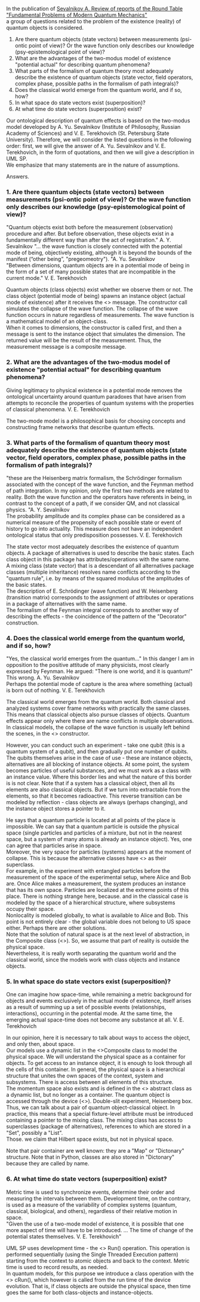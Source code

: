 In the publication of [Sevalnikov A. Review of reports of the Round Table "Fundamental Problems of Modern Quantum Mechanics"](https://vox-journal.org/html/issues/480)  
a group of questions related to the problem of the existence (reality) of quantum objects is considered.

1. Are there quantum objects (state vectors) between measurements
(psi-ontic point of view)? Or the wave function only describes our knowledge
(psy-epistemological point of view)?
2. What are the advantages of the two-modus model of existence "potential actual" for describing quantum phenomena?
3. What parts of the formalism of quantum theory most adequately describe the existence of quantum objects (state vector, field operators, complex phase, possible paths in the formalism of path integrals)?
4. Does the classical world emerge from the quantum world, and if so, how?
5. In what space do state vectors exist (superposition)?
6. At what time do state vectors (superposition) exist?

Our ontological description of quantum effects is based on the two-modus model developed by A. Yu. Sevalnikov (Institute of Philosophy, Russian Academy of Sciences) and V. E. Terekhovich (St. Petersburg State University). Therefore, we will consider the listed questions in the following order: first, we will give the answer of A. Yu. Sevalnikov and V. E. Terekhovich, in the form of quotations, and then we will give a description in UML SP.  
We emphasize that many statements are in the nature of assumptions.

Answers.
### 1. Are there quantum objects (state vectors) between measurements (psi-ontic point of view)? Or the wave function only describes our knowledge (psy-epistemological point of view)?  
"Quantum objects exist both before the measurement (observation) procedure and after. But before observation, these objects exist in a fundamentally different way than after the act of registration." A. Y. Sevalnikov
"... the wave function is closely connected with the potential mode of being, objectively
existing, although it is beyond the bounds of the manifest (“other being”,
"pregeomeotry"). "A. Yu. Sevalnikov  
"Between dimensions, quantum objects are in a potential mode of being
in the form of a set of many possible states that are incompatible in the current
mode." V. E. Terekhovich
  
Quantum objects (class objects) exist whether we observe them or not. The class object (potential mode of being) spawns an instance object (actual mode of existence) after it receives the <<create>> message. The constructor call simulates the collapse of the wave function. The collapse of the wave function occurs in nature regardless of measurements.
The wave function is a mathematical model of an object-class.  
When it comes to dimensions, the constructor is called first, and then a message is sent to the instance object that simulates the dimension. The returned value will be the result of the measurement. Thus, the measurement message is a composite message.

### 2. What are the advantages of the two-modus model of existence "potential actual" for describing quantum phenomena?  
Giving legitimacy to physical existence in a potential mode removes the ontological uncertainty around quantum paradoxes that have arisen from attempts to reconcile the properties of quantum systems with the properties of classical phenomena.
V. E. Terekhovich  

The two-mode model is a philosophical basis for choosing concepts and constructing frame networks that describe quantum effects.

### 3. What parts of the formalism of quantum theory most adequately describe the existence of quantum objects (state vector, field operators, complex phase, possible paths in the formalism of path integrals)?  
"these are the Heisenberg matrix formalism, the Schrödinger formalism associated with the concept of the wave function, and the Feynman method of path integration. In my opinion, only the first two methods are related to reality. Both the wave function and the operators have referents in being, in contrast to the concept of a path, if we consider QM, and not classical physics. "A. Y. Sevalnikov  
The probability amplitude and its complex phase can be considered as a numerical measure of the propensity of each possible state or event of history to go into actuality. This measure does not have an independent ontological
status that only predisposition possesses. V. E. Terekhovich  
  
The state vector most adequately describes the existence of quantum objects. A package of alternatives is used to describe the basic states. Each class object in this package has attributes/operations with the same name. A mixing class (state vector) that is a descendant of all alternatives package classes (multiple inheritance) resolves name conflicts according to the "quantum rule", i.e. by means of the squared modulus of the amplitudes of the basic states.  
The description of E. Schrödinger (wave function) and W. Heisenberg (transition matrix) corresponds to the assignment of attributes or operations in a package of alternatives with the same name.  
The formalism of the Feynman integral corresponds to another way of describing the effects - the coincidence of the pattern of the "Decorator" construction.
  
### 4. Does the classical world emerge from the quantum world, and if so, how?  
"Yes, the classical world emerges from the quantum..."
In this danger I am in opposition to the positive attitude of many physicists, most clearly
expressed by Feynman. He argued: "There is one world, and it is quantum!" This
wrong. A. Yu. Sevalnikov  
Perhaps the potential mode of capture is the area where something (actual) is born out of nothing. V. E. Terekhovich  
  
The classical world emerges from the quantum world. Both classical and analyzed systems cover frame networks with practically the same classes. This means that classical objects also pursue classes of objects. Quantum effects appear only where there are name conflicts in multiple observations. In classical models, the collapse of the wave function is usually left behind the scenes, in the <<Context>> constructor.  
  
However, you can conduct such an experiment - take one qubit (this is a quantum system of a qubit), and then gradually put one number of qubits. The qubits themselves arise in the case of use - these are instance objects, alternatives are all blocking of instance objects. At some point, the system becomes particles of useful substances, and we must work as a class with an instance value.
Where this border lies and what the nature of this border is is not clear.
Note that if a system has a classical object, then all its elements are also classical objects. But if we turn into extractable from the elements, so that it becomes radioactive. This reverse transition can be modeled by reflection - class objects are always (perhaps changing), and the instance object stores a pointer to it.  
  
He says that a quantum particle is located at all points of the place is impossible. We can say that a quantum particle is outside the physical space (single particles and particles of a mixture, but not in the nearest space, but a system of many atoms is already an instance object). Yes, one can agree that particles arise in space.  
Moreover, the very space for particles (systems) appears at the moment of collapse. This is because the alternative classes have <<Category>> as their superclass.  
For example, in the experiment with entangled particles before the measurement of the space of the experimental setup, where Alice and Bob are. Once Alice makes a measurement, the system produces an instance that has its own space. Particles are localized at the extreme points of this place. There is nothing strange here, because. and in the classical case is modeled by the space of a hierarchical structure, where subsystems occupy their space.  
Nonlocality is modeled globally, to what is available to Alice and Bob. This point is not entirely clear - the global variable does not belong to US space either. Perhaps there are other solutions.  
Note that the solution of natural space is at the next level of abstraction, in the Composite class (<<Category>>).
So, we assume that part of reality is outside the physical space.  
Nevertheless, it is really worth separating the quantum world and the classical world, since the models work with class objects and instance objects.  
  
### 5. In what space do state vectors exist (superposition)?  
One can imagine how space-time, while remaining a metric background for
objects and events exclusively in the actual mode of existence, itself arises
as a result of summing up a set of possible events (relationships, interactions),
occurring in the potential mode. At the same time, the emerging actual
space-time does not become any substance at all. V. E. Terekhovich   
  
In our opinion, here it is necessary to talk about ways to access the object, and only then, about space.  
Our models use a dynamic list in the <<Category>>Composite  class to model the physical space. We will understand the physical space as a container for objects. To get access to an instance object, it is enough to look through all the cells of this container. In general, the physical space is a hierarchical structure that unites the own spaces of the context, system and subsystems. There is access between all elements of this structure.  
The momentum space also exists and is defined in the <<Substance>> abstract class as a dynamic list, but no longer as a container.
The quantum object is accessed through the device (<<System>>). Double-slit experiment, Heisenberg box. Thus, we can talk about a pair of quantum object-classical object. In practice, this means that a special fixture-level attribute must be introduced containing a pointer to the mixing class. The mixing class has access to superclasses (package of alternatives), references to which are stored in a "Set", possibly a "List".  
Those. we claim that Hilbert space exists, but not in physical space.  
  
Note that pair container are well known: they are a "Map" or "Dictonary" structure. Note that in Python, classes are also stored in "Dictonary" because they are called by name.    
  
### 6. At what time do state vectors (superposition) exist?  
Metric time is used to synchronize events, determine their order
and measuring the intervals between them. Development time, on the contrary, is used as a measure of the variability of complex systems (quantum, classical, biological, and others), regardless of their relative motion in space.  
"Given the use of a two-mode model of existence, it is possible that one more aspect of time will have to be introduced. ... The time of change of the potential states themselves. V. E. Terekhovich"  
  
UML SP uses development time - the <<Exist>> Run() operation. This operation is performed sequentially (using the Single Threaded Execution pattern) starting from the context to atomic objects and back to the context. Metric time is used to record results, as needed.  
In quantum models, for this purpose we introduce a class operation with the <<Exist>> cRun(), which however is called from the run time of the device evolution. That is, if class objects are outside the physical space, then time goes the same for both class-objects and instance-objects.  
